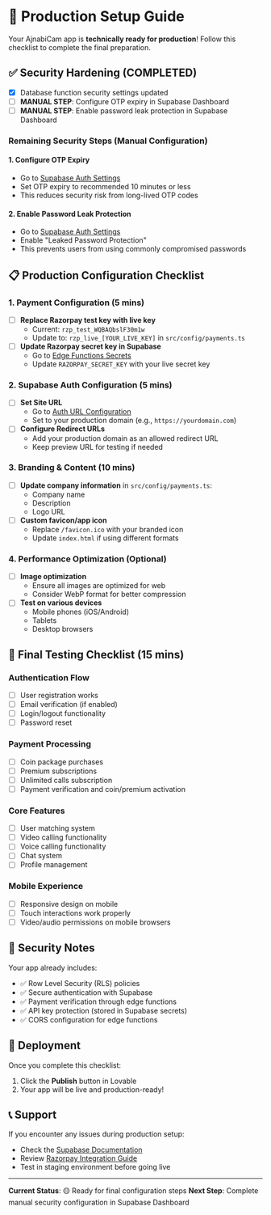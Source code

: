 # 🚀 Production Setup Guide

Your AjnabiCam app is **technically ready for production**! Follow this checklist to complete the final preparation.

## ✅ Security Hardening (COMPLETED)
- [x] Database function security settings updated
- [ ] **MANUAL STEP**: Configure OTP expiry in Supabase Dashboard
- [ ] **MANUAL STEP**: Enable password leak protection in Supabase Dashboard

### Remaining Security Steps (Manual Configuration)

#### 1. Configure OTP Expiry
- Go to [Supabase Auth Settings](https://supabase.com/dashboard/project/ahpsoolwxfcpczwvyfzc/auth/providers)
- Set OTP expiry to recommended 10 minutes or less
- This reduces security risk from long-lived OTP codes

#### 2. Enable Password Leak Protection
- Go to [Supabase Auth Settings](https://supabase.com/dashboard/project/ahpsoolwxfcpczwvyfzc/auth/providers)
- Enable "Leaked Password Protection"
- This prevents users from using commonly compromised passwords

## 📋 Production Configuration Checklist

### 1. Payment Configuration (5 mins)
- [ ] **Replace Razorpay test key with live key**
  - Current: `rzp_test_WQBAQbslF30m1w`
  - Update to: `rzp_live_[YOUR_LIVE_KEY]` in `src/config/payments.ts`
- [ ] **Update Razorpay secret key in Supabase**
  - Go to [Edge Functions Secrets](https://supabase.com/dashboard/project/ahpsoolwxfcpczwvyfzc/settings/functions)
  - Update `RAZORPAY_SECRET_KEY` with your live secret key

### 2. Supabase Auth Configuration (5 mins)
- [ ] **Set Site URL**
  - Go to [Auth URL Configuration](https://supabase.com/dashboard/project/ahpsoolwxfcpczwvyfzc/auth/url-configuration)
  - Set to your production domain (e.g., `https://yourdomain.com`)
- [ ] **Configure Redirect URLs**
  - Add your production domain as an allowed redirect URL
  - Keep preview URL for testing if needed

### 3. Branding & Content (10 mins)
- [ ] **Update company information** in `src/config/payments.ts`:
  - Company name
  - Description
  - Logo URL
- [ ] **Custom favicon/app icon**
  - Replace `/favicon.ico` with your branded icon
  - Update `index.html` if using different formats

### 4. Performance Optimization (Optional)
- [ ] **Image optimization**
  - Ensure all images are optimized for web
  - Consider WebP format for better compression
- [ ] **Test on various devices**
  - Mobile phones (iOS/Android)
  - Tablets
  - Desktop browsers

## 🧪 Final Testing Checklist (15 mins)

### Authentication Flow
- [ ] User registration works
- [ ] Email verification (if enabled)
- [ ] Login/logout functionality
- [ ] Password reset

### Payment Processing
- [ ] Coin package purchases
- [ ] Premium subscriptions
- [ ] Unlimited calls subscription
- [ ] Payment verification and coin/premium activation

### Core Features
- [ ] User matching system
- [ ] Video calling functionality
- [ ] Voice calling functionality
- [ ] Chat system
- [ ] Profile management

### Mobile Experience
- [ ] Responsive design on mobile
- [ ] Touch interactions work properly
- [ ] Video/audio permissions on mobile browsers

## 🔐 Security Notes

Your app already includes:
- ✅ Row Level Security (RLS) policies
- ✅ Secure authentication with Supabase
- ✅ Payment verification through edge functions
- ✅ API key protection (stored in Supabase secrets)
- ✅ CORS configuration for edge functions

## 🚀 Deployment

Once you complete this checklist:
1. Click the **Publish** button in Lovable
2. Your app will be live and production-ready!

## 📞 Support

If you encounter any issues during production setup:
- Check the [Supabase Documentation](https://supabase.com/docs)
- Review [Razorpay Integration Guide](https://razorpay.com/docs/)
- Test in staging environment before going live

---

**Current Status**: 🟡 Ready for final configuration steps
**Next Step**: Complete manual security configuration in Supabase Dashboard